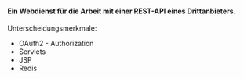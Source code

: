 #### Ein Webdienst für die Arbeit mit einer REST-API eines Drittanbieters.

Unterscheidungsmerkmale:
+ OAuth2 - Authorization
+ Servlets
+ JSP
+ Redis
